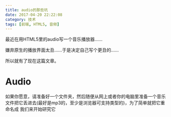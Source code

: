 ```yaml
---
title: audio的那些坑
date: 2017-04-20 22:22:08
category: 技术
tags: [前端, HTML5, 音频]
---
```

最近在用HTML5里的audio写一个音乐播放器……

嫌弃原生的播放界面太丑……于是决定自己写个更丑的……

所以就有了现在这篇文章。

# Audio
如果你愿意，请准备好一个文件夹，然后随便从网上或者你的电脑里准备一个音乐文件把它丢进去(最好是mp3的，至少是浏览器可支持类型的)，为了简单就把它重命名成 我们来开始研究它
